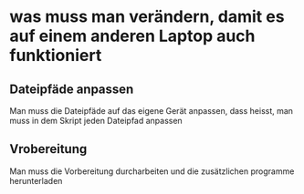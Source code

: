 # was muss man verändern, damit es auf einem anderen Laptop auch funktioniert

## Dateipfäde anpassen
Man muss die Dateipfäde auf das eigene Gerät anpassen, dass heisst, man muss in dem Skript jeden Dateipfad anpassen

## Vrobereitung
Man muss die Vorbereitung durcharbeiten und die zusätzlichen programme herunterladen